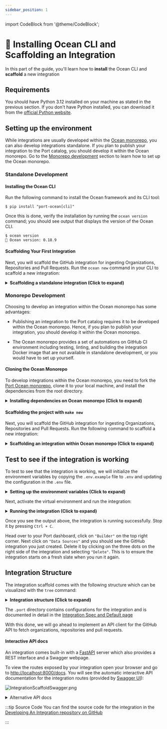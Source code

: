 ```yaml
---
sidebar_position: 1
---
```



import CodeBlock from '@theme/CodeBlock';

# 🚀 Installing Ocean CLI and Scaffolding an Integration

In this part of the guide, you'll learn how to **install** the Ocean CLI and **scaffold** a new integration

## Requirements
You should have Python 3.12 installed on your machine as stated in the previous section. If you don't have Python installed, you can download it from the [official Python website](https://www.python.org/downloads/).

## Setting up the environment
While integrations are usually developed within the [Ocean monorepo](https://github.com/port-labs/ocean/), you can also develop integrations standalone. If you plan to publish your integration to the Port catalog, you should develop it within the Ocean monorepo. Go to the [Monorepo development](#monorepo-development) section to learn how to set up the Ocean monorepo.

### Standalone Development
#### Installing the Ocean CLI
Run the following command to install the Ocean framework and its CLI tool:

```console showLineNumbers title="bash"
$ pip install "port-ocean[cli]"
```

Once this is done, verify the installation by running the `ocean version` command; you should see output that displays the version of the Ocean CLI.

```console showLineNumbers title="bash"
$ ocean version
🌊 Ocean version: 0.18.9
```

#### Scaffolding Your First Integration
Next, you will scaffold the GitHub integration for ingesting Organizations, Repositories and Pull Requests. Run the `ocean new` command in your CLI to scaffold a new integration:

<details>
<summary><b>Scaffolding a standalone integration (Click to expand)</b></summary>

```console showLineNumbers title="bash"
$ ocean new
=====================================================================================
          ::::::::       ::::::::       ::::::::::           :::        ::::    :::
        :+:    :+:     :+:    :+:      :+:                :+: :+:      :+:+:   :+:
       +:+    +:+     +:+             +:+               +:+   +:+     :+:+:+  +:+
      +#+    +:+     +#+             +#++:++#         +#++:++#++:    +#+ +:+ +#+
     +#+    +#+     +#+             +#+              +#+     +#+    +#+  +#+#+#
    #+#    #+#     #+#    #+#      #+#              #+#     #+#    #+#   #+#+#
    ########       ########       ##########       ###     ###    ###    ####
=====================================================================================
By: Port.io
🚢 Unloading cargo... Setting up your integration at the dock.
  [1/10] integration_name (Name of the integration): github
  [2/10] integration_slug (github): github
  [3/10] integration_short_description (A short description of the project): Ingest organizations, repositories and pull requests into Port
  [4/10] full_name (Your name): Mlarmlor Dugson
  [5/10] email (Your address email <you@example.com>): mlarmlor.dugson@organization.com
  [6/10] release_date (2025-02-11):
  [7/10] is_private_integration [y/n] (y): n
  [8/10] port_client_id (you can find it using:
https://docs.getport.io/build-your-software-catalog/custom-integration/api/#find-your-port-credentials): <your-port-client-id>
  [9/10] port_client_secret (you can find it using:
https://docs.getport.io/build-your-software-catalog/custom-integration/api/#find-your-port-credentials): <your-port-client-secret>
  [10/10] is_us_region [y/n] (n): n

🌊 Ahoy, Captain! Your project is ready to set sail into the vast ocean of possibilities!
Here are your next steps:

⚓️ Install necessary packages: Run cd ./github && make install && . .venv/bin/activate to install all required packages for your project.
⚓️ Copy example env file: Run cp .env.example .env  and update your integration's configuration in the .env file.
⚓️ Set sail with Ocean: Run ocean sail to run the project using Ocean.
⚓️ Smooth sailing with Make: Alternatively, you can run make run ./github to launch your project using Make.
```

</details>

### Monorepo Development
Choosing to develop an integration within the Ocean monorepo has some advantages:
- Publishing an integration to the Port catalog requires it to be developed within the Ocean monorepo. Hence, if you plan to publish your integration, you should develop it within the Ocean monorepo.

- The Ocean monorepo provides a set of automations on GitHub CI environment including testing, linting, and building the integration Docker image that are not available in standalone development, or you would have to set up yourself.

#### Cloning the Ocean Monorepo
To develop integrations within the Ocean monorepo, you need to fork the [Port Ocean monorepo](https://github.com/port-labs/ocean), clone it to your local machine, and install the dependencies from the root directory.


<details>
<summary><b>Installing dependencies on Ocean monorepo (Click to expand)</b></summary>

```console showLineNumbers title="bash"
$ make install
```

</details>

#### Scaffolding the project with `make new`
Next, you will scaffold the GitHub integration for ingesting Organizations, Repositories and Pull Requests. Run the following command to scaffold a new integration:

<details>
<summary><b>Scaffolding an integration within Ocean monorepo (Click to expand)</b></summary>

```console showLineNumbers title="bash"
$ make new
=====================================================================================
          ::::::::       ::::::::       ::::::::::           :::        ::::    :::
        :+:    :+:     :+:    :+:      :+:                :+: :+:      :+:+:   :+:
       +:+    +:+     +:+             +:+               +:+   +:+     :+:+:+  +:+
      +#+    +:+     +#+             +#++:++#         +#++:++#++:    +#+ +:+ +#+
     +#+    +#+     +#+             +#+              +#+     +#+    +#+  +#+#+#
    #+#    #+#     #+#    #+#      #+#              #+#     #+#    #+#   #+#+#
    ########       ########       ##########       ###     ###    ###    ####
=====================================================================================
By: Port.io
🚢 Unloading cargo... Setting up your integration at the dock.
  [1/10] integration_name (Name of the integration): github
  [2/10] integration_slug (github): github
  [3/10] integration_short_description (A short description of the project): Ingest organizations, repositories and pull requests into Port
  [4/10] full_name (Your name): Mlarmlor Dugson
  [5/10] email (Your address email <you@example.com>): mlarmlor.dugson@organization.com
  [6/10] release_date (2025-02-11):
  [7/10] is_private_integration [y/n] (n): n
  [8/10] port_client_id (you can find it using:
https://docs.getport.io/build-your-software-catalog/custom-integration/api/#find-your-port-credentials): <your-port-client-id>
  [9/10] port_client_secret (you can find it using:
https://docs.getport.io/build-your-software-catalog/custom-integration/api/#find-your-port-credentials): <your-port-client-secret>
  [10/10] is_us_region [y/n] (n): n

🌊 Ahoy, Captain! Your project is ready to set sail into the vast ocean of possibilities!
Here are your next steps:

⚓️ Install necessary packages: Run cd ./integrations/github && make install && . .venv/bin/activate to install all required packages for your
project.
⚓️ Copy example env file: Run cp .env.example .env  and update your integration's configuration in the .env file.
⚓️ Set sail with Ocean: Run ocean sail to run the project using Ocean.
⚓️ Smooth sailing with Make: Alternatively, you can run make run ./integrations/github to launch your project using Make.
```

</details>

## Test to see if the integration is working
To test to see that the integration is working, we will initialize the environment variables by copying the `.env.example` file to `.env` and updating the configuration in the `.env` file.

<details>

<summary><b>Setting up the environment variables (Click to expand)</b></summary>

```console showLineNumbers title="bash"
$ cd ./github # or cd ./integrations/github if you are in the monorepo
$ cp .env.example .env
```

</details>

Next, activate the virtual environment and run the integration:

<details>

<summary><b>Running the integration (Click to expand)</b></summary>

```console showLineNumbers title="bash"
$ poetry shell
$ make run

=====================================================================================
          ::::::::       ::::::::       ::::::::::           :::        ::::    :::
        :+:    :+:     :+:    :+:      :+:                :+: :+:      :+:+:   :+:
       +:+    +:+     +:+             +:+               +:+   +:+     :+:+:+  +:+
      +#+    +:+     +#+             +#++:++#         +#++:++#++:    +#+ +:+ +#+
     +#+    +#+     +#+             +#+              +#+     +#+    +#+  +#+#+#
    #+#    #+#     #+#    #+#      #+#              #+#     #+#    #+#   #+#+#
    ########       ########       ##########       ###     ###    ###    ####
=====================================================================================
By: Port.io
Setting sail... ⛵️⚓️⛵️⚓️ All hands on deck! ⚓️
🌊 Ocean version: 0.18.9
🚢 Integration version: 0.1.0-beta
```

</details>

Once you see the output above, the integration is running successfully. Stop it by pressing `Ctrl + C`.

Head over to your Port dashboard, click on `"Builder"` on the top right corner. Next click on `"Data Sources"` and you should see the GitHub integration you just created. Delete it by clicking on the three dots on the right side of the integration and selecting `"Delete"`. This is to ensure the integration starts on a fresh slate when you run it again.


## Integration Structure
The integration scaffold comes with the following structure which can be visualized with the `tree` command:


<details>

<summary><b>Integration structure (Click to expand)</b></summary>

```console
$ tree

github/
├── .port        # A folder containing configurations for the integration. See below for more details
├── changelog # A directory containing automatically generated changelog files when the integration is ready to be published
├── CHANGELOG.md    # A file containing the changelog of the integration
├── CONTRIBUTING.md # A file containing the contributing guidelines for the integration
├── debug.py    # Entry point for debugging the integration
├── main.py     # Entry point for the integration. This is where resync functions to export data to Port are defined
├── Makefile    # A file containing the commands to run the integration, it is a symlink to the Makefile in the Ocean library
├── poetry.toml # Poetry configurations for the integration's virtual environment
├── pyproject.toml      # Dependency and project metadata for the integration
├── README.md       # Description of the integration
├── sonar-project.properties    # SonarQube configurations for the integration
└── tests       # A directory containing tests for the integration
    ├── __init__.py
    └── test_sample.py
```

</details>


The `.port` directory contains configurations for the integration and is documented in detail in the [Integration Spec and Default page](../develop-an-integration/integration-spec-and-default-resources.md)

With this done, we will go ahead to implement an API client for the GitHub API to fetch organizations, repositories and pull requests.

#### Interactive API docs

An integration comes built-in with a [FastAPI](https://fastapi.tiangolo.com/) server which also provides a REST interface and a Swagger webpage.

To view the routes exposed by your integration open your browser and go to [http://localhost:8000/docs](http://localhost:8000/docs). You will see the automatic interactive API documentation for the integration routes (provided by [Swagger UI](https://github.com/swagger-api/swagger-ui)):

![IntegrationScaffoldSwagger.png](../../static/img/getting-started/IntegrationScaffoldSwagger.png)

<details>
<summary>Alternative API docs</summary>

There is an alternative to the API docs (provided by [Redoc](https://github.com/Redocly/redoc))

Open your browser and go to [http://localhost:8000/redoc](http://localhost:8000/redoc). You will see the following:

![IntegrationScaffoldSwagger.png](../../static/img/getting-started/IntegrationScaffoldRedoc.png)

</details>

:::tip Source Code
You can find the source code for the integration in the [Developing An Integration repository on GitHub](https://github.com/port-labs/developing-an-integration)

:::
